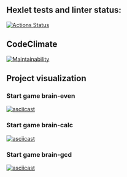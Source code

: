 ## Hexlet tests and linter status:
[![Actions Status](https://github.com/YurasovAleksey/python-project-49/actions/workflows/hexlet-check.yml/badge.svg)](https://github.com/YurasovAleksey/python-project-49/actions)

## CodeClimate
[![Maintainability](https://api.codeclimate.com/v1/badges/679980b433fc70248579/maintainability)](https://codeclimate.com/github/YurasovAleksey/python-project-49/maintainability)

## Project visualization
### Start game brain-even
[![asciicast](https://asciinema.org/a/o1QvNPfHboarfntzMaNOvHMgc.svg)](https://asciinema.org/a/o1QvNPfHboarfntzMaNOvHMgc)

### Start game brain-calc
[![asciicast](https://asciinema.org/a/pzYhjXLGMVAHzjPQ0zDJ0VQdc.svg)](https://asciinema.org/a/pzYhjXLGMVAHzjPQ0zDJ0VQdc)

### Start game brain-gcd
[![asciicast](https://asciinema.org/a/jupAXG89741IvElPl8cAq2q0S.svg)](https://asciinema.org/a/jupAXG89741IvElPl8cAq2q0S)
